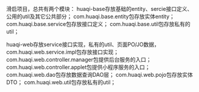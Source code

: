 滑启项目，总共有两个模块：
huaqi-base存放基础的entity、sercie接口定义、公用的util及其它公共部分；
com.huaqi.base.entity包存放实体entity；
com.huaqi.base.service包存放接口定义；
com.huaqi.base.util包存放私有的util；

huaqi-web存放service接口实现，私有的util、页面PO/JO数据，
com.huaqi.web.service.impl包存放接口实现；
com.huaqi.web.controller.manager包提供后台服务的入口；
com.huaqi.web.controller.applet包提供小程序服务的入口；
com.huaqi.web.dao包存放数据查询DAO层；
com.huaqi.web.pojo包存放实体DTO；
com.huaqi.web.util包存放私有的util；

